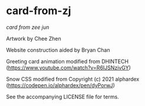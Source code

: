 # card-from-zj

*card from zee jun*

Artwork by Chee Zhen

Website construction aided by Bryan Chan

Greeting card animation modified from DHINTECH (https://www.youtube.com/watch?v=R6IJSNzivGY)

Snow CSS modified from Copyright (c) 2021 alphardex (https://codepen.io/alphardex/pen/dyPorwJ)

See the accompanying LICENSE file for terms.
